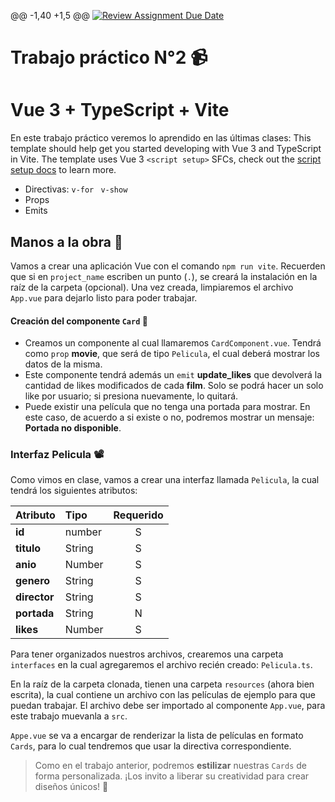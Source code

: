 @@ -1,40 +1,5 @@
 [![Review Assignment Due Date](https://classroom.github.com/assets/deadline-readme-button-22041afd0340ce965d47ae6ef1cefeee28c7c493a6346c4f15d667ab976d596c.svg)](https://classroom.github.com/a/CIbqkrOs)
 # Trabajo práctico N°2 📹
 # Vue 3 + TypeScript + Vite
 
 En este trabajo práctico veremos lo aprendido en las últimas clases:
 This template should help get you started developing with Vue 3 and TypeScript in Vite. The template uses Vue 3 `<script setup>` SFCs, check out the [script setup docs](https://v3.vuejs.org/api/sfc-script-setup.html#sfc-script-setup) to learn more.
 
 - Directivas: ``v-for`` `` v-show``
 - Props
 - Emits
 
 ## Manos a la obra 🔨
 
 Vamos a crear una aplicación Vue con el comando ``npm run vite``. Recuerden que si en `project_name` escriben un punto (`.`), se creará la instalación en la raíz de la carpeta (opcional). Una vez creada, limpiaremos el archivo `App.vue` para dejarlo listo para poder trabajar.
 
 #### Creación del componente ``Card`` 🪪
 
 - Creamos un componente al cual llamaremos ``CardComponent.vue``. Tendrá como ``prop`` **movie**, que será de tipo ``Pelicula``, el cual deberá mostrar los datos de la misma.
 - Este componente tendrá además un ``emit`` **update_likes** que devolverá la cantidad de likes modificados de cada **film**. Solo se podrá hacer un solo like por usuario; si presiona nuevamente, lo quitará.
 - Puede existir una película que no tenga una portada para mostrar. En este caso, de acuerdo a si existe o no, podremos mostrar un mensaje: **Portada no disponible**.
 
 ### Interfaz Pelicula 📽️
 
 Como vimos en clase, vamos a crear una interfaz llamada ``Pelicula``, la cual tendrá los siguientes atributos:
 
 | Atributo     | Tipo   | Requerido |
 |:-------------|:------ |:---------:|
 | **id**       | number | S         |
 | **titulo**   | String | S         |
 | **anio**     | Number | S         |
 | **genero**   | String | S         |
 | **director** | String | S         |
 | **portada**  | String | N         |
 | **likes**    | Number | S         |
 
 Para tener organizados nuestros archivos, crearemos una carpeta ``interfaces`` en la cual agregaremos el archivo recién creado: ``Pelicula.ts``.
 
 En la raíz de la carpeta clonada, tienen una carpeta ``resources`` (ahora bien escrita), la cual contiene un archivo con las películas de ejemplo para que puedan trabajar. El archivo debe ser importado al componente ``App.vue``, para este trabajo muevanla a ``src``.
 
 ``Appe.vue`` se va a encargar de renderizar la lista de películas en formato ``Cards``, para lo cual tendremos que usar la directiva correspondiente.
 
 > Como en el trabajo anterior, podremos **estilizar** nuestras ``Cards`` de forma personalizada. ¡Los invito a liberar su creatividad para crear diseños únicos! 🦾